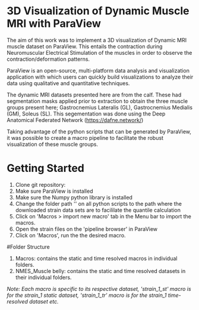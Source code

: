 # 3D Visualization of Dynamic Muscle MRI with ParaView
The aim of this work was to implement a 3D visualization of Dynamic MRI muscle dataset on ParaView. This entails the contraction during Neuromuscular Electrical Stimulation of the muscles in order to observe the contraction/deformation patterns.

ParaView is an open-source, multi-platform data analysis and visualization application with which users can quickly build visualizations to analyze their data using qualitative and quantitative techniques.

The dynamic MRI datasets presented here are from the calf. These had segmentation masks applied prior to extraction to obtain the three muscle groups present here; Gastrocnemius Lateralis (GL), Gastrocnemius Medialis (GM), Soleus (SL). This segementation was done using the Deep Anatomical Federated Network (https://dafne.network/)

Taking advantage of the python scripts that can be generated by ParaView, it was possible to create a macro pipeline to facilitate the robust visualization of these muscle groups.



# Getting Started
1. Clone git repository: 
2. Make sure ParaView is installed
3. Make sure the Numpy python library is installed
4. Change the folder path '' on all python scripts to the path where the downloaded strain data sets are to facililate the quantile calculation
5. Click on 'Macros > import new macro' tab in the Menu bar to import the macros.
6. Open the strain files on the 'pipeline browser' in ParaView
7. Click on 'Macros', run the the desired macro.

#Folder Structure
1. Macros: contains the static and time resolved macros in individual folders.
2. NMES_Muscle belly: contains the static and time resolved datasets in their individual folders.


*Note: Each macro is specific to its respective dataset, 'strain_1_st' macro is for the strain_1 static dataset, 'strain_1_tr' macro is for the strain_1 time-resolved dataset etc.* 


